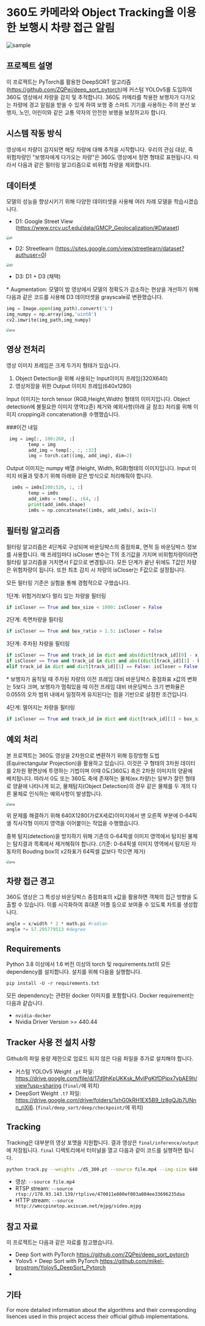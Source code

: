 # 360도 카메라와 Object Tracking을 이용한 보행시 차량 접근 알림

![sample](samples/sample.gif)



## 프로젝트 설명

이 프로젝트는 PyTorch를 활용한 DeepSORT 알고리즘(https://github.com/ZQPei/deep_sort_pytorch)에 커스텀 YOLOv5를 도입하여 360도 영상에서 차량을 감지 및 추적합니다. 360도 카메라를 착용한 보행자가 다가오는 차량에 경고 알림을 받을 수 있게 하여 보행 중 스마트 기기를 사용하는 주의 분산 보행자, 노인, 어린이와 같은 교통 약자의 안전한 보행을 보장하고자 합니다.

## 시스템 작동 방식

영상에서 차량이 감지되면 해당 차량에 대해 추적을 시작합니다. 우리의 관심 대상, 즉 위험차량인 "보행자에게 다가오는 차량"은 360도 영상에서 정면 형태로 표현됩니다. 따라서 다음과 같은 필터링 알고리즘으로 비위험 차량을 제외합니다.
## 데이터셋

모델의 성능을 향상시키기 위해 다양한 데이터셋을 사용해 여러 차례 모델을 학습시켰습니다.

- D1: Google Street View (https://www.crcv.ucf.edu/data/GMCP_Geolocalization/#Dataset)

<img src="samples/d1.jpg" alt="d1" style="zoom:50%;" />

- D2: Streetlearn (https://sites.google.com/view/streetlearn/dataset?authuser=0)

<img src="samples/d2.jpg" alt="d2" style="zoom:50%;" />

- D3: D1 + D3 (채택)

\* Augmentation: 모델이 밤 영상에서 모델의 정확도가 감소하는 현상을 개선하기 위해 다음과 같은 코드를 사용해 D3 데이터셋을 grayscale로 변환했습니다.

```python
img = Image.open(img_path).convert('L')
img_numpy = np.array(img,'uint8')
cv2.imwrite(img_path,img_numpy)
```

<img src="samples/gray.jpg" alt="gray" style="zoom:50%;" />

## 영상 전처리

영상 이미지 프레임은 크게 두가지 형태가 있습니다. 
1) Object Detection을 위해 사용되는 Input이미지 프레임(320X640)
2) 영상저장을 위한 Output 이미지 프레임(640x1280)

Input 이미지는 torch tensor (RGB,Height,Width) 형태의 이미지입니다. 
Object detection에 불필요한 이미지 영역(z존) 제거와 예외사항(아래 글 참조) 처리를 위해 이미지 cropping과 concatenation을 수행했습니다. 

###이건 내일 

```python
 img = img[:, 100:260, :]
        temp = img
        add_img = temp[:, :, :32]
        img = torch.cat((img, add_img), dim=2)
```
Output 이미지는 numpy 배열 (Height, Width, RGB)형태의 이미지입니다. 
Input 이미지 비율과 맞추기 위해 아래와 같은 방식으로 처리해줘야 합니다. 

```python
  im0s = im0s[200:520, :, :]
        temp = im0s
        add_im0s = temp[:, :64, :]
        print(add_im0s.shape)
        im0s = np.concatenate((im0s, add_im0s), axis=1)
```


## 필터링 알고리즘
필터링 알고리즘은 4단계로 구성되며 바운딩박스의 중점좌표, 면적 등 바운딩박스 정보를 사용합니다. 매 프레임마다 isCloser 변수는 T의 초기값을 가지며 비위험차량이라면 필터링 알고리즘을 거치면서 F값으로 변경됩니다. 모든 단계가 끝난 뒤에도 T값인 차량은 위험차량이 됩니다. 또한 최초 감지 시 차량의 isCloser는 F값으로 설정됩니다.

모든 필터링 기준은 실험을 통해 경험적으로 구했습니다.

1단계: 위험거리보다 멀리 있는 차량을 필터링

```python
if isCloser == True and box_size < 1000: isCloser = False
```

2단계: 측면차량을 필터링

```python
if isCloser == True and box_ratio > 1.5: isCloser = False
```

3단계: 주차된 차량을 필터링

```python
if isCloser == True and track_id in dict and abs(dict[track_id][0] - x_center) > 5: isCloser = False
if isCloser == True and track_id in dict and abs((dict[track_id][1] - box_size) / dict[track_id][1]) < 0.055: isCloser = False
elif track_id in dict and dict[track_id][1] == False: isCloser = False
```

\* 보행자가 움직일 때 주차된 차량의 이전 프레임 대비 바운딩박스 중점좌표 x값의 변화는 5보다 크며, 보행자가 멈춰있을 때 이전 프레임 대비 바운딩박스 크기 변화율은 0.055의 오차 범위 내에서 일정하게 유지된다는 점을 기반으로 설정한 조건입니다.

4단계: 멀어지는 차량을 필터링

```python
if isCloser == True and track_id in dict and dict[track_id][1] > box_size: isCloser = False
```

## 예외 처리

본 프로젝트는 360도 영상을 2차원으로 변환하기 위해 등장방형 도법(Equirectangular Projection)을 활용하고 있습니다. 이것은 구 형태의 3차원 데이터를 2차원 평면상에 투영하는 기법이며 이때 0도(360도) 축은 2차원 이미지의 양끝에 배치됩니다. 따라서 0도 또는 360도 축에 존재하는 물체(ex.차량)는 일부가 잘린 형태로 양끝에 나타나게 되고, 물체탐지(Object Detection)의 경우 같은 물체를 두 개의 다른 물체로 인식하는 예외사항이 발생합니다. 

<img src="samples/p0.JPG" alt="gray" style="zoom:50%;" />

위 문제를 해결하기 위해 640X1280(가로X세로)이미지에서 맨 오른쪽 부분에 0-64픽셀 직사각형 이미지 영역을 이어붙이는 작업을 수행했습니다. 

중복 탐지(detection)을 방지하기 위해 기존의 0-64픽셀 이미지 영역에서 탐지된 물체는 탐지결과 목록에서 제거해줘야 합니다. (기준: 0-64픽셀 이미지 영역에서 탐지된 자동차의 Bouding box의 x2좌표가 64픽셀 값보다 작으면 제거)

<img src="samples/p1.JPG" alt="gray" style="zoom:50%;" />



## 차량 접근 경고

360도 영상은 그 특성상 바운딩박스 중점좌표의 x값을 활용하면 객체의 접근 방향을 도출할 수 있습니다. 이를 시각화하여 휴대폰 어플 등으로 보여줄 수 있도록 차트를 생성합니다.

```python
angle = x/width * 2 * math.pi #radian
angle *= 57.295779513 #degree
```

## Requirements

Python 3.8 이상에서 1.6 버전 이상의 torch 및 requirements.txt의 모든 dependency를 설치합니다. 설치를 위해 다음을 실행합니다.

`pip install -U -r requirements.txt`

모든 dependency는 관련된 docker 이미지를 포함합니다. Docker requirement는 다음과 같습니다.
- `nvidia-docker`
- Nvidia Driver Version >= 440.44

## Tracker 사용 전 설치 사항

Github의 파일 용량 제한으로 업로드 되지 않은 다음 파일을 추가로 설치해야 합니다.

- 커스텀 YOLOv5 Weight `.pt` 파일: https://drive.google.com/file/d/17d9hKpUKKsk_MvIPgKlfDPjpx7ybAE9h/view?usp=sharing (`final/`에 위치)
- DeepSort Weight `.t7` 파일: https://drive.google.com/drive/folders/1xhG0kRH1EX5B9_Iz8gQJb7UNnn_riXi6. (`final/deep_sort/deep/checkpoint/`에 위치)

## Tracking

Tracking은 대부분의 영상 포맷을 지원합니다. 결과 영상은 `final/inference/output`에 저장됩니다. `final` 디렉토리에서 터미널을 열고 다음과 같이 코드를 실행하면 됩니다.

```bash
python track.py --weights ./d5_300.pt --source file.mp4 --img-size 640 --conf-thres 0.2
```

- 영상:  `--source file.mp4`
- RTSP stream:  `--source rtsp://170.93.143.139/rtplive/470011e600ef003a004ee33696235daa`
- HTTP stream:  `--source http://wmccpinetop.axiscam.net/mjpg/video.mjpg`

## 참고 자료

이 프로젝트는 다음과 같은 자료를 참고했습니다.

- Deep Sort with PyTorch
  https://github.com/ZQPei/deep_sort_pytorch
- Yolov5 + Deep Sort with PyTorch
  https://github.com/mikel-brostrom/Yolov5_DeepSort_Pytorch
- 

## 기타

For more detailed information about the algorithms and their corresponding lisences used in this project access their official github implementations.
